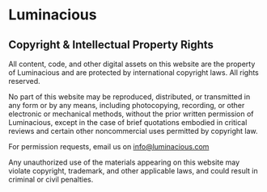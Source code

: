 # Luminacious

## Copyright & Intellectual Property Rights

All content, code, and other digital assets on this website are the property of Luminacious and are protected by international copyright laws. All rights reserved.

No part of this website may be reproduced, distributed, or transmitted in any form or by any means, including photocopying, recording, or other electronic or mechanical methods, without the prior written permission of Luminacious, except in the case of brief quotations embodied in critical reviews and certain other noncommercial uses permitted by copyright law.

For permission requests, email us on info@luminacious.com

Any unauthorized use of the materials appearing on this website may violate copyright, trademark, and other applicable laws, and could result in criminal or civil penalties.
